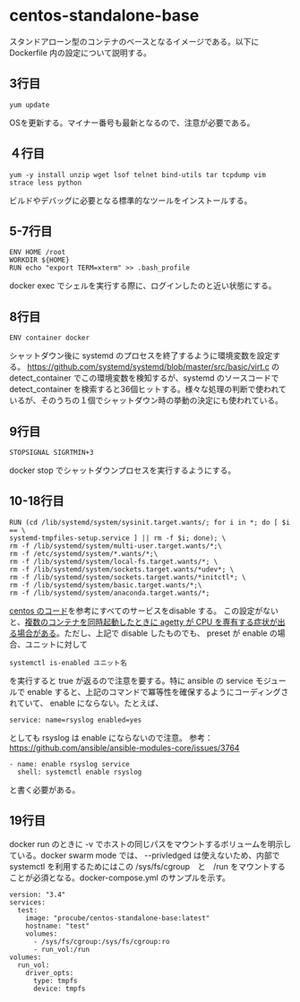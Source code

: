 # centos-standalone-base

スタンドアローン型のコンテナのベースとなるイメージである。以下に Dockerfile 内の設定について説明する。

## 3行目
```
yum update
```
OSを更新する。マイナー番号も最新となるので、注意が必要である。

## ４行目
```
yum -y install unzip wget lsof telnet bind-utils tar tcpdump vim strace less python
```
ビルドやデバッグに必要となる標準的なツールをインストールする。

## 5-7行目
```
ENV HOME /root
WORKDIR ${HOME}
RUN echo "export TERM=xterm" >> .bash_profile
```
docker exec でシェルを実行する際に、ログインしたのと近い状態にする。

## 8行目
```
ENV container docker
```
シャットダウン後に systemd のプロセスを終了するように環境変数を設定する。
https://github.com/systemd/systemd/blob/master/src/basic/virt.c
の detect_container でこの環境変数を検知するが、systemd のソースコードで detect_container を検索すると36個ヒットする。様々な処理の判断で使われているが、そのうちの１個でシャットダウン時の挙動の決定にも使われている。

## 9行目
```
STOPSIGNAL SIGRTMIN+3
```
docker stop でシャットダウンプロセスを実行するようにする。

## 10-18行目
```
RUN (cd /lib/systemd/system/sysinit.target.wants/; for i in *; do [ $i == \
systemd-tmpfiles-setup.service ] || rm -f $i; done); \
rm -f /lib/systemd/system/multi-user.target.wants/*;\
rm -f /etc/systemd/system/*.wants/*;\
rm -f /lib/systemd/system/local-fs.target.wants/*; \
rm -f /lib/systemd/system/sockets.target.wants/*udev*; \
rm -f /lib/systemd/system/sockets.target.wants/*initctl*; \
rm -f /lib/systemd/system/basic.target.wants/*;\
rm -f /lib/systemd/system/anaconda.target.wants/*;
```
[centos のコード](https://hub.docker.com/_/centos/)を参考にすべてのサービスをdisable する。
この設定がないと、[複数のコンテナを同時起動したときに agetty が CPU を専有する症状が出る場合がある](https://blog.nekonekonekko.net/?p=374)。ただし、上記で disable したものでも、 preset が enable の場合、ユニットに対して
```
systemctl is-enabled ユニット名
```
を実行すると true が返るので注意を要する。特に ansible の service モジュールで enable すると、上記のコマンドで冪等性を確保するようにコーディングされていて、 enable にならない。たとえば、
```
service: name=rsyslog enabled=yes
```
としても rsyslog は enable にならないので注意。
参考：https://github.com/ansible/ansible-modules-core/issues/3764
```
- name: enable rsyslog service
  shell: systemctl enable rsyslog
```
と書く必要がある。  

## 19行目
docker run のときに -v でホストの同じパスをマウントするボリュームを明示している。docker swarm mode では、 --privledged は使えないため、内部で systemctl を利用するためにはこの /sys/fs/cgroup　と　/run をマウントすることが必須となる。docker-compose.yml のサンプルを示す。
```
version: "3.4"
services:
  test:
    image: "procube/centos-standalone-base:latest"
    hostname: "test"
    volumes:
      - /sys/fs/cgroup:/sys/fs/cgroup:ro
      - run_vol:/run
volumes:
  run_vol:
    driver_opts:
      type: tmpfs
      device: tmpfs
```
